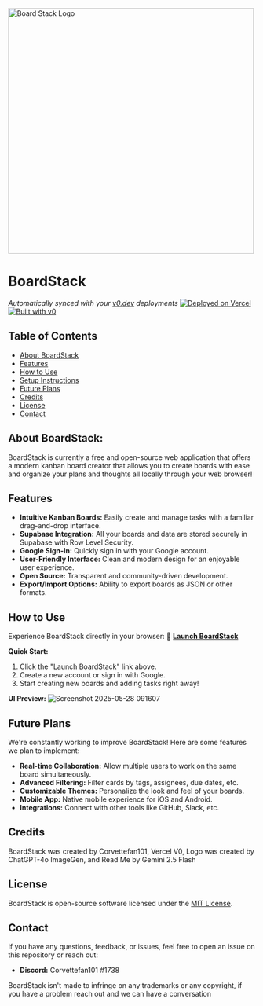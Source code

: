 <img src="https://github.com/user-attachments/assets/ec055a89-a0b4-435f-b06e-273dfd476932" alt="Board Stack Logo" width="500">

# BoardStack

*Automatically synced with your [v0.dev](https://v0.dev) deployments*
[![Deployed on Vercel](https://img.shields.io/badge/Deployed%20on-Vercel-black?style=for-the-badge&logo=vercel)](https://vercel.com/corvettefan101s-projects/v0-boardstack)
[![Built with v0](https://img.shields.io/badge/Built%20with-v0.dev-black?style=for-the-badge)](https://v0.dev/chat/projects/FHXtXdWcUjF)

## Table of Contents
- [About BoardStack](#about-boardstack)
- [Features](#features)
- [How to Use](#how-to-use)
- [Setup Instructions](#setup-instructions)
- [Future Plans](#future-plans)
- [Credits](#credits)
- [License](#license)
- [Contact](#contact)

## About BoardStack:
BoardStack is currently a free and open-source web application that offers a modern kanban board creator that allows you to create boards with ease and organize your plans and thoughts all locally through your web browser!

## Features
*   **Intuitive Kanban Boards:** Easily create and manage tasks with a familiar drag-and-drop interface.
*   **Supabase Integration:** All your boards and data are stored securely in Supabase with Row Level Security.
*   **Google Sign-In:** Quickly sign in with your Google account.
*   **User-Friendly Interface:** Clean and modern design for an enjoyable user experience.
*   **Open Source:** Transparent and community-driven development.
*   **Export/Import Options:** Ability to export boards as JSON or other formats.

## How to Use

Experience BoardStack directly in your browser:
🚀 **[Launch BoardStack](https://v0-boardstack-eosin.vercel.app/)**

**Quick Start:**
1. Click the "Launch BoardStack" link above.
2. Create a new account or sign in with Google.
3. Start creating new boards and adding tasks right away!

**UI Preview:**
![Screenshot 2025-05-28 091607](https://github.com/user-attachments/assets/3706d456-a81e-41cc-bb8d-53f59deea868)
## Future Plans
We're constantly working to improve BoardStack! Here are some features we plan to implement:
*   **Real-time Collaboration:** Allow multiple users to work on the same board simultaneously.
*   **Advanced Filtering:** Filter cards by tags, assignees, due dates, etc.
*   **Customizable Themes:** Personalize the look and feel of your boards.
*   **Mobile App:** Native mobile experience for iOS and Android.
*   **Integrations:** Connect with other tools like GitHub, Slack, etc.

## Credits
BoardStack was created by Corvettefan101, Vercel V0, Logo was created by ChatGPT-4o ImageGen, and Read Me by Gemini 2.5 Flash

## License
BoardStack is open-source software licensed under the [MIT License](LICENSE).

## Contact
If you have any questions, feedback, or issues, feel free to open an issue on this repository or reach out:
*  **Discord:** Corvettefan101 #1738

BoardStack isn't made to infringe on any trademarks or any copyright, if you have a problem reach out and we can have a conversation
